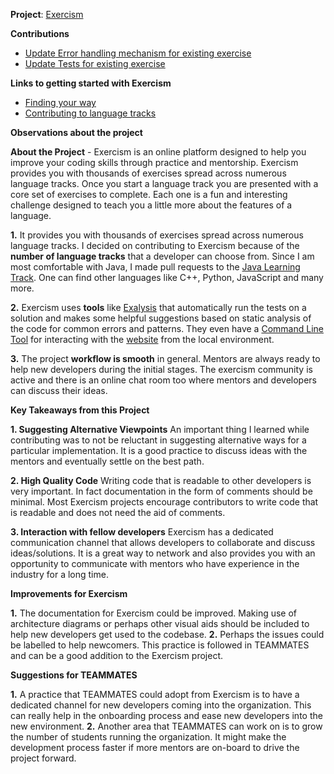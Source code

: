 **Project**: [Exercism](https://github.com/exercism/java)

**Contributions**

- [Update Error handling mechanism for existing exercise](https://github.com/exercism/java/pull/1635)
- [Update Tests for existing exercise](https://github.com/exercism/java/pull/1639)

**Links to getting started with Exercism**

- [Finding your way](https://github.com/exercism/docs/blob/master/finding-your-way.md)
- [Contributing to language tracks](https://github.com/exercism/docs/blob/master/contributing-to-language-tracks/README.md)

**Observations about the project**

**About the Project** - Exercism is an online platform designed to help you improve your coding skills through practice and mentorship. Exercism provides you with thousands of exercises spread across numerous language tracks. Once you start a language track you are presented with a core set of exercises to complete. Each one is a fun and interesting challenge designed to teach you a little more about the features of a language.

**1.** It provides you with thousands of exercises spread across numerous language tracks. I decided on contributing to Exercism because of the **number of language tracks** that a developer can choose from. Since I am most comfortable with Java, I made pull requests to the [Java Learning Track](https://github.com/exercism/java).
One can find other languages like C++, Python, JavaScript and many more.

**2.** Exercism uses **tools** like [Exalysis](https://github.com/exercism/exalysis) that automatically run the tests on a solution and makes some helpful suggestions based on static analysis of the code for common errors and patterns.
They even have a [Command Line Tool](https://github.com/exercism/cli) for interacting with the [website](https://exercism.io/) from the local environment.

**3.** The project **workflow is smooth** in general. Mentors are always ready to help new developers during the initial stages. The exercism community is active and there is an online chat room too where mentors and developers can discuss their ideas.

**Key Takeaways from this Project**

**1. Suggesting Alternative Viewpoints** An important thing I learned while contributing was to not be reluctant in suggesting alternative ways for a particular implementation.
It is a good practice to discuss ideas with the mentors and eventually settle on the best path.

**2. High Quality Code** Writing code that is readable to other developers is very important. In fact documentation in the form of comments should be minimal. Most Exercism projects encourage contributors to write code that is readable and does not need the aid of comments.

**3. Interaction with fellow developers** Exercism has a dedicated communication channel that allows developers to collaborate and discuss ideas/solutions. It is a great way to network and also provides you with  an opportunity to communicate with mentors who have experience in the industry for a long time.

**Improvements for Exercism**

**1.** The documentation for Exercism could be improved. Making use of architecture diagrams or perhaps other visual aids should be included to help new developers get used to the codebase.
**2.** Perhaps the issues could be labelled to help newcomers. This practice is followed in TEAMMATES and can be a good addition to the Exercism project.

**Suggestions for TEAMMATES**

**1.** A practice that TEAMMATES could adopt from Exercism is to have a dedicated channel for new developers coming into the organization. This can really help in the onboarding process and ease new developers into the new environment. 
**2.** Another area that TEAMMATES can work on is to grow the number of students running the organization. It might make the development process faster if more mentors are on-board to drive the project forward.  
